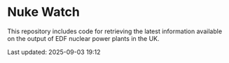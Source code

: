 # Nuke Watch

This repository includes code for retrieving the latest information available on the output of EDF nuclear power plants in the UK.

Last updated: 2025-09-03 19:12